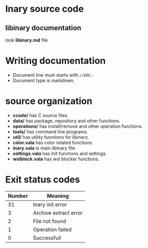 # Inary source code

## libinary documentation
look **libinary.md** file

# Writing documentation

* Document line must starts with `//DOC:`
* Document type is markdown.

# source organization

* **ccode/** has C source files.
* **data/** has package, repository and other functions.
* **operations/** has install/remove and other operation functions.
* **tools/** has command line programs.
* **util/** has utility functions for libinary.
* **color.vala** has color related functions.
* **inary.vala** is main libinary file.
* **settings.vala** has init functions and settings.
* **wslblock.vala** has wsl blocker functions.

# Exit status codes
| Number  | Meaning               |
|---------|-----------------------|
| 31      | Inary init error      |
| 3       | Archive extract error |
| 2       | File not found        |
| 1       | Operation failed      |
| 0       | Successfull           |
